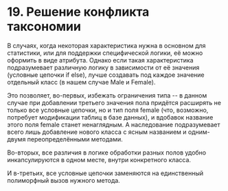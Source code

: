 # 19. Решение конфликта таксономии

В случаях, когда некоторая характеристика нужна в основном для статистики, или для поддержки специфической логики, её можно оформить в виде атрибута. Однако если такая характеристика подразумевает различную логику в зависимости от её значения (условные цепочки if else), лучше создавать под каждое значение отдельный класс (в нашем случае Male и Female).

Это позволяет, во-первых, избежать ограничения типа -- в данном случае при добавлении третьего значения пола придётся расширять не только все условные цепочки, но и тип поля female (что, возможно, потребует модификации таблиц в базе данных), и вдобавок название этого поля female станет ненаглядным. А наследование подразумевает всего лишь добавление нового класса с ясным названием и одним-двумя переопределёнными методами.

Во-вторых, все различия в логике обработки разных полов удобно инкапсулируются в одном месте, внутри конкретного класса.

И в-третьих, все условные цепочки заменяются на единственный полиморфный вызов нужного метода.
